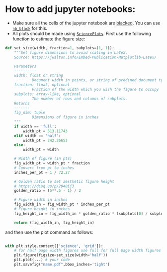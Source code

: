 # How to add jupyter notebooks:
- Make sure all the cells of the jupyter notebook are [blacked](https://github.com/psf/black). You can use [`nb_black`](https://github.com/dnanhkhoa/nb_black) for this.
- All plots should be made using [`SciencePlots`](https://github.com/garrettj403/SciencePlots). First use the following function to estimate the figure size:
```python
def set_size(width, fraction=1, subplots=(1, 1)):
    """Set figure dimensions to avoid scaling in LaTeX.
    Source: https://jwalton.info/Embed-Publication-Matplotlib-Latex/

    Parameters
    ----------
    width: float or string
            Document width in points, or string of predined document type
    fraction: float, optional
            Fraction of the width which you wish the figure to occupy
    subplots: array-like, optional
            The number of rows and columns of subplots.
    Returns
    -------
    fig_dim: tuple
            Dimensions of figure in inches
    """
    if width == 'full':
        width_pt = 513.11743
    elif width == 'half':
        width_pt = 242.26653
    else:
        width_pt = width

    # Width of figure (in pts)
    fig_width_pt = width_pt * fraction
    # Convert from pt to inches
    inches_per_pt = 1 / 72.27

    # Golden ratio to set aesthetic figure height
    # https://disq.us/p/2940ij3
    golden_ratio = (5**.5 - 1) / 2

    # Figure width in inches
    fig_width_in = fig_width_pt * inches_per_pt
    # Figure height in inches
    fig_height_in = fig_width_in * golden_ratio * (subplots[0] / subplots[1])

    return (fig_width_in, fig_height_in)
```
 and then use the plot command as follows:
 
```python
 
with plt.style.context(['science', 'grid']):
    # for half page width figures use full for full page width figures
    plt.figure(figsize=set_size(width='half'))
    plt.plot(...) # your code
    plt.savefig("name.pdf",bbox_inches='tight')
 
```

